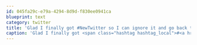 ```yaml
---
id: 045fa29c-e79a-4294-8d9d-f830ee0941ca
blueprint: text
category: twitter
title: 'Glad I finally got #NewTwitter so I can ignore it and go back to TweetDeck and Twidroyd.'
caption: 'Glad I finally got <span class="hashtag hashtag_local">#<a href="http://tweettemp.darylchymko.ca/?tag=newtwitter">NewTwitter</a> so I can ignore it and go back to TweetDeck and Twidroyd.'
---
```

